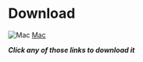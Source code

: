 # Download
![Mac]((https://mrdev88.github.io/online-run-game-app/m.png))
[Mac]()

***Click any of those links to download it***
